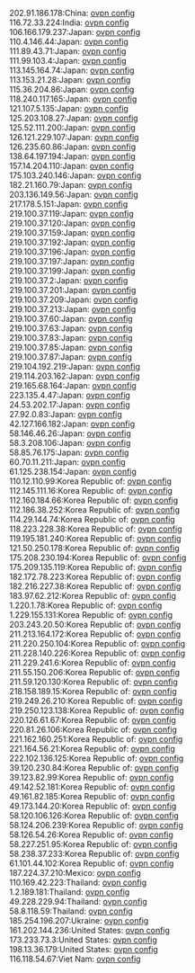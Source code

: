 202.91.186.178:China: [ovpn config](vpn/202_91_186_178.ovpn)  
116.72.33.224:India: [ovpn config](vpn/116_72_33_224.ovpn)  
106.166.179.237:Japan: [ovpn config](vpn/106_166_179_237.ovpn)  
110.4.146.44:Japan: [ovpn config](vpn/110_4_146_44.ovpn)  
111.89.43.71:Japan: [ovpn config](vpn/111_89_43_71.ovpn)  
111.99.103.4:Japan: [ovpn config](vpn/111_99_103_4.ovpn)  
113.145.164.74:Japan: [ovpn config](vpn/113_145_164_74.ovpn)  
113.153.21.28:Japan: [ovpn config](vpn/113_153_21_28.ovpn)  
115.36.204.86:Japan: [ovpn config](vpn/115_36_204_86.ovpn)  
118.240.117.165:Japan: [ovpn config](vpn/118_240_117_165.ovpn)  
121.107.5.135:Japan: [ovpn config](vpn/121_107_5_135.ovpn)  
125.203.108.27:Japan: [ovpn config](vpn/125_203_108_27.ovpn)  
125.52.111.200:Japan: [ovpn config](vpn/125_52_111_200.ovpn)  
126.121.229.107:Japan: [ovpn config](vpn/126_121_229_107.ovpn)  
126.235.60.86:Japan: [ovpn config](vpn/126_235_60_86.ovpn)  
138.64.197.194:Japan: [ovpn config](vpn/138_64_197_194.ovpn)  
157.14.204.110:Japan: [ovpn config](vpn/157_14_204_110.ovpn)  
175.103.240.146:Japan: [ovpn config](vpn/175_103_240_146.ovpn)  
182.21.160.79:Japan: [ovpn config](vpn/182_21_160_79.ovpn)  
203.136.149.56:Japan: [ovpn config](vpn/203_136_149_56.ovpn)  
217.178.5.151:Japan: [ovpn config](vpn/217_178_5_151.ovpn)  
219.100.37.119:Japan: [ovpn config](vpn/219_100_37_119.ovpn)  
219.100.37.120:Japan: [ovpn config](vpn/219_100_37_120.ovpn)  
219.100.37.159:Japan: [ovpn config](vpn/219_100_37_159.ovpn)  
219.100.37.192:Japan: [ovpn config](vpn/219_100_37_192.ovpn)  
219.100.37.196:Japan: [ovpn config](vpn/219_100_37_196.ovpn)  
219.100.37.197:Japan: [ovpn config](vpn/219_100_37_197.ovpn)  
219.100.37.199:Japan: [ovpn config](vpn/219_100_37_199.ovpn)  
219.100.37.2:Japan: [ovpn config](vpn/219_100_37_2.ovpn)  
219.100.37.201:Japan: [ovpn config](vpn/219_100_37_201.ovpn)  
219.100.37.209:Japan: [ovpn config](vpn/219_100_37_209.ovpn)  
219.100.37.213:Japan: [ovpn config](vpn/219_100_37_213.ovpn)  
219.100.37.60:Japan: [ovpn config](vpn/219_100_37_60.ovpn)  
219.100.37.63:Japan: [ovpn config](vpn/219_100_37_63.ovpn)  
219.100.37.83:Japan: [ovpn config](vpn/219_100_37_83.ovpn)  
219.100.37.85:Japan: [ovpn config](vpn/219_100_37_85.ovpn)  
219.100.37.87:Japan: [ovpn config](vpn/219_100_37_87.ovpn)  
219.104.192.219:Japan: [ovpn config](vpn/219_104_192_219.ovpn)  
219.114.203.162:Japan: [ovpn config](vpn/219_114_203_162.ovpn)  
219.165.68.164:Japan: [ovpn config](vpn/219_165_68_164.ovpn)  
223.135.4.47:Japan: [ovpn config](vpn/223_135_4_47.ovpn)  
24.53.202.17:Japan: [ovpn config](vpn/24_53_202_17.ovpn)  
27.92.0.83:Japan: [ovpn config](vpn/27_92_0_83.ovpn)  
42.127.166.182:Japan: [ovpn config](vpn/42_127_166_182.ovpn)  
58.146.46.26:Japan: [ovpn config](vpn/58_146_46_26.ovpn)  
58.3.208.106:Japan: [ovpn config](vpn/58_3_208_106.ovpn)  
58.85.76.175:Japan: [ovpn config](vpn/58_85_76_175.ovpn)  
60.70.11.211:Japan: [ovpn config](vpn/60_70_11_211.ovpn)  
61.125.238.154:Japan: [ovpn config](vpn/61_125_238_154.ovpn)  
110.12.110.99:Korea Republic of: [ovpn config](vpn/110_12_110_99.ovpn)  
112.145.111.16:Korea Republic of: [ovpn config](vpn/112_145_111_16.ovpn)  
112.160.184.66:Korea Republic of: [ovpn config](vpn/112_160_184_66.ovpn)  
112.186.38.252:Korea Republic of: [ovpn config](vpn/112_186_38_252.ovpn)  
114.29.144.74:Korea Republic of: [ovpn config](vpn/114_29_144_74.ovpn)  
118.223.228.38:Korea Republic of: [ovpn config](vpn/118_223_228_38.ovpn)  
119.195.181.240:Korea Republic of: [ovpn config](vpn/119_195_181_240.ovpn)  
121.50.250.178:Korea Republic of: [ovpn config](vpn/121_50_250_178.ovpn)  
175.208.230.194:Korea Republic of: [ovpn config](vpn/175_208_230_194.ovpn)  
175.209.135.119:Korea Republic of: [ovpn config](vpn/175_209_135_119.ovpn)  
182.172.78.223:Korea Republic of: [ovpn config](vpn/182_172_78_223.ovpn)  
182.216.227.38:Korea Republic of: [ovpn config](vpn/182_216_227_38.ovpn)  
183.97.62.212:Korea Republic of: [ovpn config](vpn/183_97_62_212.ovpn)  
1.220.1.78:Korea Republic of: [ovpn config](vpn/1_220_1_78.ovpn)  
1.229.155.131:Korea Republic of: [ovpn config](vpn/1_229_155_131.ovpn)  
203.243.20.50:Korea Republic of: [ovpn config](vpn/203_243_20_50.ovpn)  
211.213.164.172:Korea Republic of: [ovpn config](vpn/211_213_164_172.ovpn)  
211.220.250.104:Korea Republic of: [ovpn config](vpn/211_220_250_104.ovpn)  
211.228.140.226:Korea Republic of: [ovpn config](vpn/211_228_140_226.ovpn)  
211.229.241.6:Korea Republic of: [ovpn config](vpn/211_229_241_6.ovpn)  
211.55.150.206:Korea Republic of: [ovpn config](vpn/211_55_150_206.ovpn)  
211.59.120.130:Korea Republic of: [ovpn config](vpn/211_59_120_130.ovpn)  
218.158.189.15:Korea Republic of: [ovpn config](vpn/218_158_189_15.ovpn)  
219.249.26.210:Korea Republic of: [ovpn config](vpn/219_249_26_210.ovpn)  
219.250.123.138:Korea Republic of: [ovpn config](vpn/219_250_123_138.ovpn)  
220.126.61.67:Korea Republic of: [ovpn config](vpn/220_126_61_67.ovpn)  
220.81.26.106:Korea Republic of: [ovpn config](vpn/220_81_26_106.ovpn)  
221.162.160.251:Korea Republic of: [ovpn config](vpn/221_162_160_251.ovpn)  
221.164.56.21:Korea Republic of: [ovpn config](vpn/221_164_56_21.ovpn)  
222.102.136.125:Korea Republic of: [ovpn config](vpn/222_102_136_125.ovpn)  
39.120.230.84:Korea Republic of: [ovpn config](vpn/39_120_230_84.ovpn)  
39.123.82.99:Korea Republic of: [ovpn config](vpn/39_123_82_99.ovpn)  
49.142.52.181:Korea Republic of: [ovpn config](vpn/49_142_52_181.ovpn)  
49.161.82.185:Korea Republic of: [ovpn config](vpn/49_161_82_185.ovpn)  
49.173.144.20:Korea Republic of: [ovpn config](vpn/49_173_144_20.ovpn)  
58.120.106.126:Korea Republic of: [ovpn config](vpn/58_120_106_126.ovpn)  
58.124.206.239:Korea Republic of: [ovpn config](vpn/58_124_206_239.ovpn)  
58.126.54.26:Korea Republic of: [ovpn config](vpn/58_126_54_26.ovpn)  
58.227.251.95:Korea Republic of: [ovpn config](vpn/58_227_251_95.ovpn)  
58.238.37.233:Korea Republic of: [ovpn config](vpn/58_238_37_233.ovpn)  
61.101.44.102:Korea Republic of: [ovpn config](vpn/61_101_44_102.ovpn)  
187.224.37.210:Mexico: [ovpn config](vpn/187_224_37_210.ovpn)  
110.169.42.223:Thailand: [ovpn config](vpn/110_169_42_223.ovpn)  
1.2.189.181:Thailand: [ovpn config](vpn/1_2_189_181.ovpn)  
49.228.229.94:Thailand: [ovpn config](vpn/49_228_229_94.ovpn)  
58.8.118.59:Thailand: [ovpn config](vpn/58_8_118_59.ovpn)  
185.254.196.207:Ukraine: [ovpn config](vpn/185_254_196_207.ovpn)  
161.202.144.236:United States: [ovpn config](vpn/161_202_144_236.ovpn)  
173.233.73.3:United States: [ovpn config](vpn/173_233_73_3.ovpn)  
198.13.36.179:United States: [ovpn config](vpn/198_13_36_179.ovpn)  
116.118.54.67:Viet Nam: [ovpn config](vpn/116_118_54_67.ovpn)  
